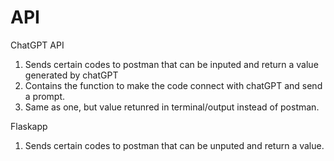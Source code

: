 # API

ChatGPT API
1. Sends certain codes to postman that can be inputed and return a value generated by chatGPT
2. Contains the function to make the code connect with chatGPT and send a prompt.
3. Same as one, but value retunred in terminal/output instead of postman.

Flaskapp
1. Sends certain codes to postman that can be unputed and return a value.
